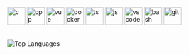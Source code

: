 <div>
  <img src="https://cdn.jsdelivr.net/gh/devicons/devicon/icons/c/c-plain.svg" title="c" alt="c" width="40" height="40"/>     
  <img src="https://cdn.jsdelivr.net/gh/devicons/devicon/icons/cplusplus/cplusplus-plain.svg" title="cpp" alt="cpp" width="40" height="40"/>
  <img src="https://cdn.jsdelivr.net/gh/devicons/devicon/icons/vuejs/vuejs-original.svg" title="vue" alt="vue" width="40" height="40"/>
  <img src="https://cdn.jsdelivr.net/gh/devicons/devicon/icons/docker/docker-plain.svg" title="docker" alt="docker" width="40" height="40"/>
  <img src="https://cdn.jsdelivr.net/gh/devicons/devicon/icons/typescript/typescript-plain.svg" title="ts" alt="ts" width="40" height="40"/>
  <img src="https://cdn.jsdelivr.net/gh/devicons/devicon/icons/javascript/javascript-plain.svg" title="js" alt="js" width="40" height="40"/>
  <img src="https://cdn.jsdelivr.net/gh/devicons/devicon/icons/vscode/vscode-original.svg" title="vscode" alt="vscode" width="40" height="40"/>
  <img src="https://cdn.jsdelivr.net/gh/devicons/devicon/icons/bash/bash-plain.svg" title="bash" alt="bash" width="40" height="40"/>
  <img src="https://cdn.jsdelivr.net/gh/devicons/devicon/icons/git/git-original.svg" title="git" alt="git" width="40" height="40"/>
</div>    

<br>

<p align="left">
  <img src="https://github-readme-stats.vercel.app/api/top-langs/?username=lavendelchen&layout=donut&langs_count=5" alt="Top Languages">
</p>

